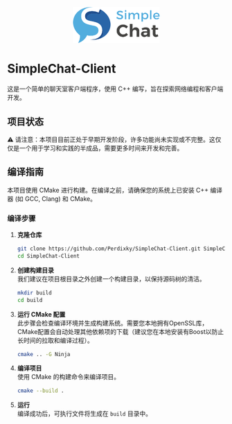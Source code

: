 <div align="center">
  <img src="Chat.svg" width="200" />
</div>

# SimpleChat-Client

这是一个简单的聊天室客户端程序，使用 C++ 编写，旨在探索网络编程和客户端开发。

## 项目状态

⚠️ 请注意：本项目目前正处于早期开发阶段，许多功能尚未实现或不完整。这仅仅是一个用于学习和实践的半成品，需要更多时间来开发和完善。

## 编译指南

本项目使用 CMake 进行构建。在编译之前，请确保您的系统上已安装 C++ 编译器 (如 GCC, Clang) 和 CMake。

### 编译步骤

1.  **克隆仓库**  
    ```bash
    git clone https://github.com/Perdixky/SimpleChat-Client.git SimpleChat-Client
    cd SimpleChat-Client
    ```

2.  **创建构建目录**  
    我们建议在项目根目录之外创建一个构建目录，以保持源码树的清洁。
    ```bash
    mkdir build
    cd build
    ```

3.  **运行 CMake 配置**  
    此步骤会检查编译环境并生成构建系统。需要您本地拥有OpenSSL库，CMake配置会自动处理其他依赖项的下载（建议您在本地安装有Boost以防止长时间的拉取和编译过程）。
    ```bash
    cmake .. -G Ninja
    ```

4.  **编译项目**  
    使用 CMake 的构建命令来编译项目。
    ```bash
    cmake --build .
    ```

5.  **运行**  
    编译成功后，可执行文件将生成在 `build` 目录中。
